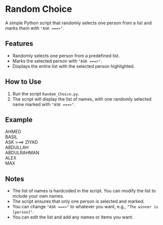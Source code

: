 # Random Choice

A simple Python script that randomly selects one person from a list and marks them with `"ASK ===>"`.

## Features
- Randomly selects one person from a predefined list.
- Marks the selected person with `"ASK ===>"`.
- Displays the entire list with the selected person highlighted.

## How to Use
1. Run the script `Random_Choice.py`.
2. The script will display the list of names, with one randomly selected name marked with `"ASK ===>"`.

## Example

AHMED  
BASIL  
ASK ===> ZIYAD  
ABDULLAH  
ABDULRAHMAN  
ALEX  
MAX

## Notes
- The list of names is hardcoded in the script. You can modify the list to include your own names.
- The script ensures that only one person is selected and marked.
- You can change `"ASK ===>"` to whatever you want, e.g., `"The winner is [person]"`.
- You can edit the list and add any names or items you want.

